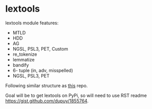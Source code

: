 # lextools
lextools module
features:
- MTLD
- HDD
- AG
- NGSL, PSL3, PET, Custom
- re_tokenize
- lemmatize
- bandify
- 6- tuple (in, adv, misspelled)
- NGSL, PSL3, PET


Following similar structure as [this](https://github.com/kennethreitz/samplemod) repo.

Goal will be to get lextools on PyPi, so will need to use RST readme https://gist.github.com/dupuy/1855764.
